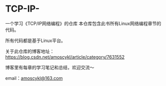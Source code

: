 # TCP-IP-
一个学习《TCP/IP网络编程》的仓库
本仓库包含此书所有Linux网络编程章节的代码。

所有代码都是基于Linux平台。

关于此仓库的博客地址：https://blog.csdn.net/amoscykl/article/category/7631552

博客里有每章的学习笔记和总结，欢迎交流～

email：amoscykl@163.com
